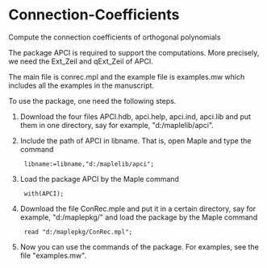 # Connection-Coefficients
Compute the connection coefficients of orthogonal polynomials

The package APCI is required to support the computations.
More precisely, we need the Ext_Zeil and qExt_Zeil of APCI.

The main file is conrec.mpl and the example file is examples.mw which
includes all the examples in the manuscript.

To use the package, one need the following steps.

1. Download the four files APCI.hdb, apci.help, apci.ind, apci.lib and put them in one directory, say for example, "d:/maplelib/apci".

2. Include the path of APCI in libname. That is, open Maple and type the command 

        libname:=libname,"d:/maplelib/apci";

3. Load the package APCI by the Maple command 

        with(APCI);

4. Download the file ConRec.mple and put it in a certain directory, say for example, "d:/maplepkg/" and load the package by the Maple command

        read "d:/maplepkg/ConRec.mpl";
        
5. Now you can use the commands of the package. For examples, see the file "examples.mw".
